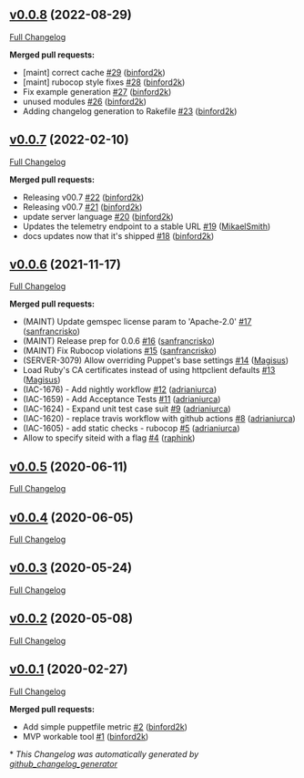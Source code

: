 ## [v0.0.8](https://github.com/puppetlabs/dropsonde/tree/0.0.8) (2022-08-29)

[Full Changelog](https://github.com/puppetlabs/dropsonde/compare/v0.0.7...0.0.8)

**Merged pull requests:**

- \[maint\] correct cache [\#29](https://github.com/puppetlabs/dropsonde/pull/29) ([binford2k](https://github.com/binford2k))
- \[maint\] rubocop style fixes [\#28](https://github.com/puppetlabs/dropsonde/pull/28) ([binford2k](https://github.com/binford2k))
- Fix example generation [\#27](https://github.com/puppetlabs/dropsonde/pull/27) ([binford2k](https://github.com/binford2k))
- unused modules [\#26](https://github.com/puppetlabs/dropsonde/pull/26) ([binford2k](https://github.com/binford2k))
- Adding changelog generation to Rakefile [\#23](https://github.com/puppetlabs/dropsonde/pull/23) ([binford2k](https://github.com/binford2k))

## [v0.0.7](https://github.com/puppetlabs/dropsonde/tree/v0.0.7) (2022-02-10)

[Full Changelog](https://github.com/puppetlabs/dropsonde/compare/v0.0.6...v0.0.7)

**Merged pull requests:**

- Releasing v00.7 [\#22](https://github.com/puppetlabs/dropsonde/pull/22) ([binford2k](https://github.com/binford2k))
- Releasing v00.7 [\#21](https://github.com/puppetlabs/dropsonde/pull/21) ([binford2k](https://github.com/binford2k))
- update server language [\#20](https://github.com/puppetlabs/dropsonde/pull/20) ([binford2k](https://github.com/binford2k))
- Updates the telemetry endpoint to a stable URL [\#19](https://github.com/puppetlabs/dropsonde/pull/19) ([MikaelSmith](https://github.com/MikaelSmith))
- docs updates now that it's shipped [\#18](https://github.com/puppetlabs/dropsonde/pull/18) ([binford2k](https://github.com/binford2k))

## [v0.0.6](https://github.com/puppetlabs/dropsonde/tree/v0.0.6) (2021-11-17)

[Full Changelog](https://github.com/puppetlabs/dropsonde/compare/v0.0.5...v0.0.6)

**Merged pull requests:**

- \(MAINT\) Update gemspec license param to 'Apache-2.0' [\#17](https://github.com/puppetlabs/dropsonde/pull/17) ([sanfrancrisko](https://github.com/sanfrancrisko))
- \(MAINT\) Release prep for 0.0.6 [\#16](https://github.com/puppetlabs/dropsonde/pull/16) ([sanfrancrisko](https://github.com/sanfrancrisko))
- \(MAINT\) Fix Rubocop violations [\#15](https://github.com/puppetlabs/dropsonde/pull/15) ([sanfrancrisko](https://github.com/sanfrancrisko))
- \(SERVER-3079\) Allow overriding Puppet's base settings [\#14](https://github.com/puppetlabs/dropsonde/pull/14) ([Magisus](https://github.com/Magisus))
- Load Ruby's CA certificates instead of using httpclient defaults [\#13](https://github.com/puppetlabs/dropsonde/pull/13) ([Magisus](https://github.com/Magisus))
- \(IAC-1676\) - Add nightly workflow [\#12](https://github.com/puppetlabs/dropsonde/pull/12) ([adrianiurca](https://github.com/adrianiurca))
- \(IAC-1659\) - Add Acceptance Tests [\#11](https://github.com/puppetlabs/dropsonde/pull/11) ([adrianiurca](https://github.com/adrianiurca))
- \(IAC-1624\) - Expand unit test case suit [\#9](https://github.com/puppetlabs/dropsonde/pull/9) ([adrianiurca](https://github.com/adrianiurca))
- \(IAC-1620\) - replace travis workflow with github actions [\#8](https://github.com/puppetlabs/dropsonde/pull/8) ([adrianiurca](https://github.com/adrianiurca))
- \(IAC-1605\) - add static checks - rubocop [\#5](https://github.com/puppetlabs/dropsonde/pull/5) ([adrianiurca](https://github.com/adrianiurca))
- Allow to specify siteid with a flag [\#4](https://github.com/puppetlabs/dropsonde/pull/4) ([raphink](https://github.com/raphink))

## [v0.0.5](https://github.com/puppetlabs/dropsonde/tree/v0.0.5) (2020-06-11)

[Full Changelog](https://github.com/puppetlabs/dropsonde/compare/v0.0.4...v0.0.5)

## [v0.0.4](https://github.com/puppetlabs/dropsonde/tree/v0.0.4) (2020-06-05)

[Full Changelog](https://github.com/puppetlabs/dropsonde/compare/v0.0.3...v0.0.4)

## [v0.0.3](https://github.com/puppetlabs/dropsonde/tree/v0.0.3) (2020-05-24)

[Full Changelog](https://github.com/puppetlabs/dropsonde/compare/v0.0.2...v0.0.3)

## [v0.0.2](https://github.com/puppetlabs/dropsonde/tree/v0.0.2) (2020-05-08)

[Full Changelog](https://github.com/puppetlabs/dropsonde/compare/v0.0.1...v0.0.2)

## [v0.0.1](https://github.com/puppetlabs/dropsonde/tree/v0.0.1) (2020-02-27)

[Full Changelog](https://github.com/puppetlabs/dropsonde/compare/502bce39de366c8d6816676e0cf7ca6284b90734...v0.0.1)

**Merged pull requests:**

- Add simple puppetfile metric [\#2](https://github.com/puppetlabs/dropsonde/pull/2) ([binford2k](https://github.com/binford2k))
- MVP workable tool [\#1](https://github.com/puppetlabs/dropsonde/pull/1) ([binford2k](https://github.com/binford2k))



\* *This Changelog was automatically generated by [github_changelog_generator](https://github.com/github-changelog-generator/github-changelog-generator)*

